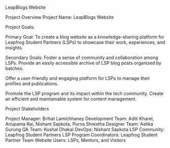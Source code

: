 LeapBlogs Website

Project Overview
Project Name: LeapBlogs Website

Project Goals:

Primary Goal: 
To create a blog website as a knowledge-sharing platform for Leapfrog Student Partners (LSPs) to showcase their work, experiences, and insights.

Secondary Goals:
Foster a sense of community and collaboration among LSPs.
Provide an easily accessible archive of LSP blog posts organized by batches.

Offer a user-friendly and engaging platform for LSPs to manage their profiles and publications.

Promote the LSP program and its impact within the tech community.
Create an efficient and maintainable system for content management.

Project Stakeholders

Project Manager: Brihat Lamichhaney
Development Team: Aditi Kharel, Anupama Rai, Nishant Sapkota, Purna Shrestha
Designer Team: Astika Gurung
QA Team: Kushal Dhakal
DevOps: Nishant Sapkota
LSP Community: Leapfrog Student Partners
LSP Program Coordinators: Leapfrog Student Partner Team
Website Users: LSPs, Mentors, and Visitors